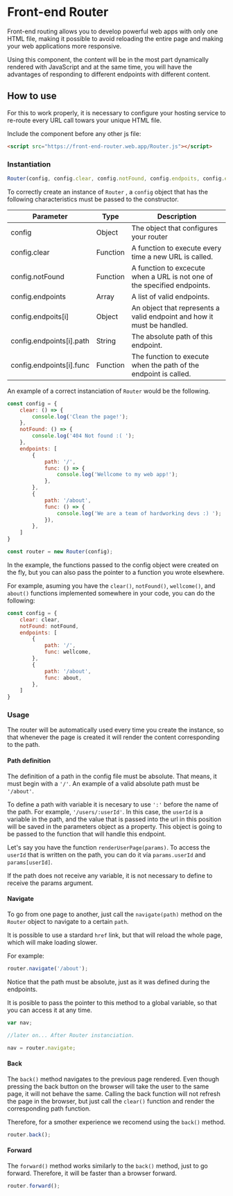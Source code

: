 # Front-end Router
Front-end routing allows you to develop powerful web apps with only one HTML file, making it possible to avoid reloading the entire page and making your web applications more responsive.

Using this component, the content will be in the most part dynamically rendered with JavaScript and at the same time, you will have the advantages of responding to different endpoints with different content.

 ## How to use

 For this to work properly, it is necessary to configure your hosting service to re-route every URL call towars your unique HTML file.

 Include the component before any other js file:

 ```HTML
 <script src="https://front-end-router.web.app/Router.js"></script>
 ```

### Instantiation

``` JavaScript
Router(config, config.clear, config.notFound, config.endpoits, config.endpoints[i], config.endpoints[i].path, config.endpoits[i].func);
```

To correctly create an instance of  ``` Router ``` , a ```config``` object that has the following characteristics must be passed to the constructor.

Parameter          | Type     | Description
----------         | -----    | ------------
config             | Object   | The object that configures your router
config.clear       | Function | A function to execute every time a new URL is called.
config.notFound    | Function | A function to excecute when a URL is not one of the specified endpoints.
config.endpoints   | Array    | A list of valid endpoints.
config.endpoits[i] | Object   | An object that represents a valid endpoint and how it must be handled.
config.endpoints[i].path | String | The absolute path of this endpoint.
config.endpoints[i].func | Function | The function to execute when the path of the endpoint is called.

An example of a correct instanciation of ```Router``` would be the following.

```Javascript
const config = {
    clear: () => {
        console.log('Clean the page!');
    },
    notFound: () => {
        console.log('404 Not found :( ');
    },
    endpoints: [
        {
            path: '/',
            func: () => {
                console.log('Wellcome to my web app!');
            },
        },
        {
            path: '/about',
            func: () => {
                console.log('We are a team of hardworking devs :) ');
            }),
        },
    ]
}

const router = new Router(config);
```

In the example, the functions passed to the config object were created on the fly, but you can also pass the pointer to a function you wrote elsewhere. 

For example, asuming you have the ```clear()```, ```notFound()```, ```wellcome()```, and ```about()``` functions implemented somewhere in your code, you can do the following:

```JavaScript
const config = {
    clear: clear,
    notFound: notFound,
    endpoints: [
        {
            path: '/',
            func: wellcome,
        },
        {
            path: '/about',
            func: about,
        },
    ]
}
```

### Usage

The router will be automatically used every time you create the instance, so that whenever the page is created it will render the content corresponding to the path.

#### Path definition

The definition of a path in the config file must be absolute. That means, it must begin with a ```'/'```. An example of a valid absolute path must be ```'/about'```.

To define a path with variable it is necesary to use ```':'``` before the name of the path. For example, ```'/users/:userId'```. In this case, the ```userId``` is a variable in the path, and the value that is passed into the url in this position will be saved in the parameters object as a property. This object is going to be passed to the function that will handle this endpoint.

Let's say you have the function ```renderUserPage(params)```. To access the ```userId``` that is written on the path, you can do it vía ```params.userId``` and ```params[userId]```.

If the path does not receive any variable, it is not necessary to define to receive the params argument.

#### Navigate

To go from one page to another, just call the ```navigate(path)``` method on the ```Router``` object to navigate to a certain ```path```. 

It is possible to use a stardard ```href``` link, but that will reload the whole page, which will make loading slower.

For example:

```JavaScript
router.navigate('/about');
```

Notice that the path must be absolute, just as it was defined during the endpoints.

It is posible to pass the pointer to this method to a global variable, so that you can access it at any time.

```JavaScript
var nav;

//later on... After Router instanciation.

nav = router.navigate;
```

#### Back

The ```back()``` method navigates to the previous page rendered. Even though pressing the back button on the browser will take the user to the same page, it will not behave the same. Calling the back function will not refresh the page in the browser, but just call the ```clear()``` function and render the corresponding path function.

Therefore, for a smother experience we recomend using the ```back()``` method.

```JavaScript
router.back();
```

#### Forward

The ```forward()``` method works similarly to the ```back()``` method, just to go forward. Therefore, it will be faster than a browser forward.

```JavaScript
router.forward();
```
